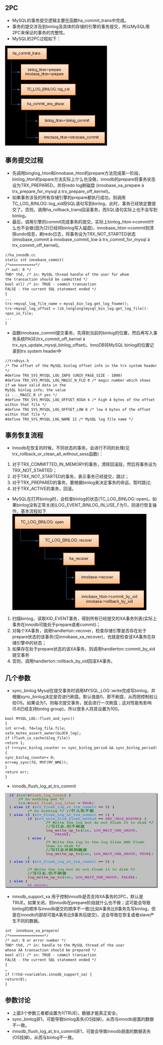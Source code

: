 ## 2PC
- MySQL的事务提交逻辑主要在函数ha_commit_trans中完成。
- 事务的提交涉及到binlog及具体的存储的引擎的事务提交，所以MySQL用2PC来保证的事务的完整性。
- MySQL的2PC过程如下：

![image](https://github.com/ermaot/notes/blob/master/mysql/008%E4%BA%8B%E5%8A%A1/pic/Innodb%E4%B8%A4%E9%98%B6%E6%AE%B5%E6%8F%90%E4%BA%A41.png)

## 事务提交过程
- 先调用binglog_hton和innobase_hton的prepare方法完成第一阶段，binlog_hton的papare方法实际上什么也没做，innodb的prepare将事务状态设为TRX_PREPARED，并将redo log刷磁盘 (innobase_xa_prepare à trx_prepare_for_mysql à trx_prepare_off_kernel)。
- 如果事务涉及的所有存储引擎的prepare都执行成功，则调用TC_LOG_BINLOG::log_xid将SQL语句写到binlog，此时，事务已经铁定要提交了。否则，调用ha_rollback_trans回滚事务，而SQL语句实际上也不会写到binlog。
- 最后，调用引擎的commit完成事务的提交。实际上binlog_hton->commit什么也不会做(因为(2)已经将binlog写入磁盘)，innobase_hton->commit则清除undo信息，刷redo日志，将事务设为TRX_NOT_STARTED状态(innobase_commit à innobase_commit_low à trx_commit_for_mysql à trx_commit_off_kernel)。
```
//ha_innodb.cc
static int innobase_commit(
/*============*/
/* out: 0 */
THD* thd, /* in: MySQL thread handle of the user for whom
the transaction should be committed */
bool all) /* in: TRUE - commit transaction
FALSE - the current SQL statement ended */
{
...
trx->mysql_log_file_name = mysql_bin_log.get_log_fname();
trx->mysql_log_offset = (ib_longlong)mysql_bin_log.get_log_file()->pos_in_file;
...
}
```
- 函数innobase_commit提交事务，先得到当前的binlog的位置，然后再写入事务系统PAGE(trx_commit_off_kernel à trx_sys_update_mysql_binlog_offset)。InnoDB将MySQL binlog的位置记录到trx system header中
```
//trx0sys.h
/* The offset of the MySQL binlog offset info in the trx system header */
#define TRX_SYS_MYSQL_LOG_INFO (UNIV_PAGE_SIZE - 1000)
#define TRX_SYS_MYSQL_LOG_MAGIC_N_FLD 0 /* magic number which shows
if we have valid data in the
MySQL binlog info; the value
is ..._MAGIC_N if yes */
#define TRX_SYS_MYSQL_LOG_OFFSET_HIGH 4 /* high 4 bytes of the offset
within that file */
#define TRX_SYS_MYSQL_LOG_OFFSET_LOW 8 /* low 4 bytes of the offset
within that file */
#define TRX_SYS_MYSQL_LOG_NAME 12 /* MySQL log file name */
```
## 事务恢复流程
- Innodb在恢复的时候，不同状态的事务，会进行不同的处理(见trx_rollback_or_clean_all_without_sess函数)：
1. 对于TRX_COMMITTED_IN_MEMORY的事务，清除回滚段，然后将事务设为TRX_NOT_STARTED；
2. 对于TRX_NOT_STARTED的事务，表示事务已经提交，跳过；
3. 对于TRX_PREPARED的事务，要根据binlog来决定事务的命运，暂时跳过;
4. 对于TRX_ACTIVE的事务，回滚。

- MySQL在打开binlog时，会检查binlog的状态(TC_LOG_BINLOG::open)。如果binlog没有正常关闭(LOG_EVENT_BINLOG_IN_USE_F为1)，则进行恢复操作，基本流程如下
![image](https://github.com/ermaot/notes/blob/master/mysql/008%E4%BA%8B%E5%8A%A1/pic/Innodb%E4%B8%A4%E9%98%B6%E6%AE%B5%E6%8F%90%E4%BA%A42.png)
1. 扫描binlog，读取XID_EVENT事务，得到所有已经提交的XA事务列表(实际上事务在innodb可能处于prepare或者commit)；
2. 对每个XA事务，调用handlerton::recover，检查存储引擎是否存在处于prepare状态的该事务(见innobase_xa_recover)，也就是检查该XA事务在存储引擎中的状态；
3. 如果存在处于prepare状态的该XA事务，则调用handlerton::commit_by_xid提交事务
4. 否则，调用handlerton::rollback_by_xid回滚XA事务。

## 几个参数
- sync_binlog
Mysql在提交事务时调用MYSQL_LOG::write完成写binlog，并根据sync_binlog决定是否进行刷盘。默认值是0，即不刷盘，从而把控制权让给OS。如果设为1，则每次提交事务，就会进行一次刷盘；这对性能有影响(5.6已经支持binlog group)，所以很多人将其设置为100。
```
bool MYSQL_LOG::flush_and_sync()
{
int err=0, fd=log_file.file;
safe_mutex_assert_owner(&LOCK_log);
if (flush_io_cache(&log_file))
return 1;
if (++sync_binlog_counter >= sync_binlog_period && sync_binlog_period)
{
sync_binlog_counter= 0;
err=my_sync(fd, MYF(MY_WME));
}
return err;
}
```
- innodb_flush_log_at_trx_commit

![image](https://github.com/ermaot/notes/blob/master/mysql/008%E4%BA%8B%E5%8A%A1/pic/Innodb%E4%B8%A4%E9%98%B6%E6%AE%B5%E6%8F%90%E4%BA%A43.png)
- innodb_support_xa
用于控制innodb是否支持XA事务的2PC，默认是TRUE。如果关闭，则innodb在prepare阶段就什么也不做；这可能会导致binlog的顺序与innodb提交的顺序不一致(比如A事务比B事务先写binlog，但是在innodb内部却可能A事务比B事务后提交)，这会导致在恢复或者slave产生不同的数据。
```
int  innobase_xa_prepare(
/*================*/
/* out: 0 or error number */
THD* thd, /* in: handle to the MySQL thread of the user
whose XA transaction should be prepared */
bool all) /* in: TRUE - commit transaction
FALSE - the current SQL statement ended */
{
…
if (!thd->variables.innodb_support_xa) {
return(0);
}
```

## 参数讨论
- 上面3个参数三者都设置为1(TRUE)，数据才能真正安全。
- sync_binlog非1，可能导致binlog丢失(OS挂掉)，从而与innodb层面的数据不一致。
- innodb_flush_log_at_trx_commit非1，可能会导致innodb层面的数据丢失(OS挂掉)，从而与binlog不一致。


